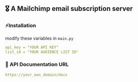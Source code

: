 ## 🎖 A Mailchimp email subscription server

### ⚡️Installation
 modify these variables in `main.py`

```yaml
api_key = "YOUR API KEY"
list_id = "YOUR AUDIENCE LIST ID"
```


### 📄 API Documentation URL

```yaml
https://your_own_domain/docs
```